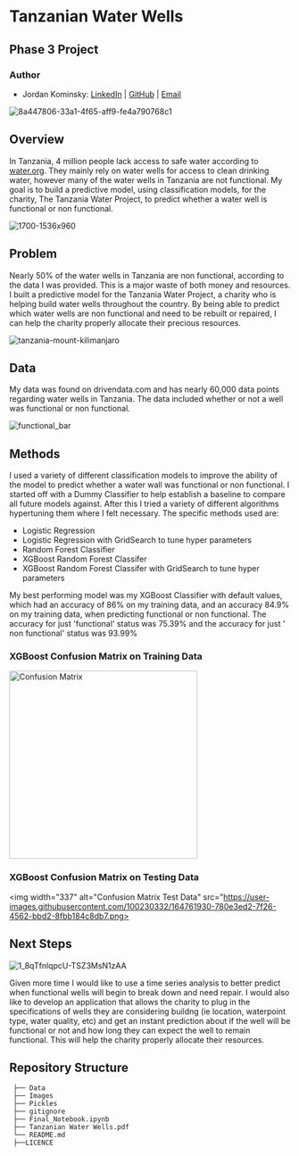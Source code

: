 # Tanzanian Water Wells
## Phase 3 Project
### Author
- Jordan Kominsky: 
[LinkedIn](https://www.linkedin.com/in/jordan-kominsky/) | 
[GitHub](https://github.com/jskominsky) | 
[Email](mailto:jskominsky@gmail.com)

![8a447806-33a1-4f65-aff9-fe4a790768c1](https://user-images.githubusercontent.com/100230332/164601615-ea646516-98e6-4d53-995d-525eb970f4f7.jpeg)

## Overview
In Tanzania, 4 million people lack access to safe water according to [water.org](https://water.org/our-impact/where-we-work/tanzania/#:~:text=4%20million%20people%20in%20Tanzania,long%20distances%20to%20collect%20water.).  They mainly rely on water wells for access to clean drinking water, however many of the water wells in Tanzania are not functional.  My goal is to build a predictive model, using classification models, for the charity, The Tanzania Water Project, to predict whether a water well is functional or non functional.

![1700-1536x960](https://user-images.githubusercontent.com/100230332/164609235-dd4eb5f6-13d4-452f-9c42-8086a0957944.jpg)

## Problem
Nearly 50% of the water wells in Tanzania are non functional, according to the data I was provided. This is a major waste of both money and resources.  I built a predictive model for the Tanzania Water Project, a charity who is helping build water wells throughout the country.  By being able to predict which water wells are non functional and need to be rebuilt or repaired, I can help the charity properly allocate their precious resources.

![tanzania-mount-kilimanjaro](https://user-images.githubusercontent.com/100230332/164615946-3aea9aef-8fcf-48c1-bd41-5138e1e65b6b.jpeg)

## Data
My data was found on drivendata.com and has nearly 60,000 data points regarding water wells in Tanzania.  The data included whether or not a well was functional or non functional. 

![functional_bar](https://user-images.githubusercontent.com/100230332/164612880-99a5705d-f86d-4f0f-960e-ac591d36dfdc.jpeg)

## Methods
I used a variety of different classification models to improve the ability of the model to predict whether a water wall was functional or non functional. I started off with a Dummy Classifier to help establish a baseline to compare all future models against. After this I tried a variety of different algorithms hypertuning them where I felt necessary. The specific methods used are:
- Logistic Regression
- Logistic Regression with GridSearch to tune hyper parameters
- Random Forest Classifier
- XGBoost Random Forest Classifer  
- XGBoost Random Forest Classifer with GridSearch to tune hyper parameters

My best performing model was my XGBoost Classifier with default values, which had an accuracy of 86% on my training data, and an accuracy 84.9% on my training data, when predicting functional or non functional. The accuracy for just 'functional' status was 75.39% and the accuracy for just ' non functional' status was 93.99%

### XGBoost Confusion Matrix on Training Data

<img width="337" alt="Confusion Matrix" src="https://user-images.githubusercontent.com/100230332/164613799-d6e0a7a0-f7a6-4ee8-a157-070eef0a944d.png">

### XGBoost Confusion Matrix on Testing Data

<img width="337" alt="Confusion Matrix Test Data" src="https://user-images.githubusercontent.com/100230332/164761930-780e3ed2-7f26-4562-bbd2-8fbb184c8db7.png>



## Next Steps

![1_8qTfnlqpcU-TSZ3MsN1zAA](https://user-images.githubusercontent.com/100230332/164614263-d33bc7e8-b8b4-4fe8-ac90-26df68641b5c.jpg)

Given more time I would like to use a time series analysis to better predict when functional wells will begin to break down and need repair.  I would also like to develop an application that allows the charity to plug in the specifications of wells they are considering buildng (ie location, waterpoint type, water quality, etc) and get an instant prediction about if the well will be functional or not and how long they can expect the well to remain functional.  This will help the charity properly allocate their resources.

## Repository Structure

```
 ├── Data
 ├── Images
 ├── Pickles
 ├── gitignore
 ├── Final_Notebook.ipynb
 ├── Tanzanian Water Wells.pdf
 └── README.md
 ├──LICENCE
```
